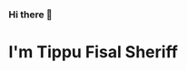 ### Hi there 👋
# **I'm Tippu Fisal Sheriff**
<!--
**TippuFisal/TippuFisal** is a ✨ _special_ ✨ repository because its `README.md` (this file) appears on your GitHub profile.

Here are some ideas to get you started:

I work as a full time Android Developer, have managing skills in App development from paper idea into reality. My Android Development journey has started since 2019 and in this total experience I've contributed alot as a open source contributor on GitHub, Stack overflow and Quora etc...

## **What I'm Focusing On**
  - ⚡ Android MVVM with Latest Jetpack.
  - ⚡ Unit/UI/Integration Test Cases.
  - ⚡ Kotlin
  - ⚡ Java
  - ⚡ Data Structures and Algorithm

**Languages:**
  ![image](https://user-images.githubusercontent.com/42038223/122684423-e8b79b00-d222-11eb-87a6-fc0b6d5a2bd1.png)
  ![image](https://user-images.githubusercontent.com/42038223/122684438-0127b580-d223-11eb-9049-5eddba01613a.png)
  ![image](https://user-images.githubusercontent.com/42038223/122684723-ba3abf80-d224-11eb-9936-560cc51fda34.png)
  
**Tools and IDE's**
  ![image](https://user-images.githubusercontent.com/42038223/122685172-74332b00-d227-11eb-8b63-0e95d4093d72.png)
  ![image](https://user-images.githubusercontent.com/42038223/122685220-97f67100-d227-11eb-9b4f-3319ec751675.png)
  ![image](https://user-images.githubusercontent.com/42038223/122685236-bfe5d480-d227-11eb-8509-6950b0097c48.png)
  ![image](https://user-images.githubusercontent.com/42038223/122685245-d9871c00-d227-11eb-9fd4-2d50598340ba.png)
  ![image](https://user-images.githubusercontent.com/42038223/122685268-fcb1cb80-d227-11eb-8f34-6cb605fae1bf.png)

-->
